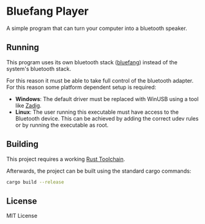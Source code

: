 # Bluefang Player

A simple program that can turn your computer into a bluetooth speaker.


## Running

This program uses its own bluetooth stack ([bluefang](https://github.com/sidit77/bluefang)) instead of the system's bluetooth stack.

For this reason it must be able to take full control of the bluetooth adapter. For this reason some platform dependent setup is required:
* **Windows**: The default driver must be replaced with WinUSB using a tool like [Zadig](https://zadig.akeo.ie/).
* **Linux**: The user running this executable must have access to the Bluetooth device. This can be achieved by adding the correct udev rules or by running the executable as root.

## Building

This project requires a working [Rust Toolchain](https://rustup.rs/).

Afterwards, the project can be built using the standard cargo commands:
```sh
cargo build --release
```

## License

MIT License
